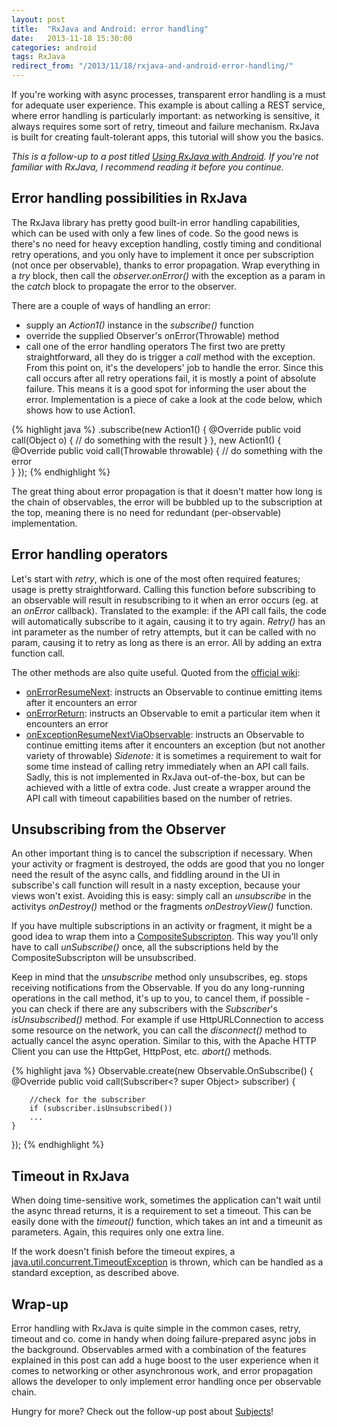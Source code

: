 ```yaml
---
layout: post
title:  "RxJava and Android: error handling"
date:   2013-11-18 15:30:00
categories: android
tags: RxJava
redirect_from: "/2013/11/18/rxjava-and-android-error-handling/"
---
```

If you're working with async processes, transparent error handling is a must for adequate user experience. This example is about calling a REST service, where error handling is particularly important: as networking is sensitive, it always requires some sort of retry, timeout and failure mechanism. RxJava is built for creating fault-tolerant apps, this tutorial will show you the basics.

<!-- more -->

*This is a follow-up to a post titled [Using RxJava with Android](http://andraskindler.com/blog/2013/using-rxjava-in-android/). If you're not familiar with RxJava, I recommend reading it before you continue.*

## Error handling possibilities in RxJava

The RxJava library has pretty good built-in error handling capabilities, which can be used with only a few lines of code. So the good news is there's no need for heavy exception handling, costly timing and conditional retry operations, and you only have to implement it once per subscription (not once per observable), thanks to error propagation. Wrap everything in a _try_ block, then call the _observer.onError()_ with the exception as a param in the _catch_ block to propagate the error to the observer.

There are a couple of ways of handling an error:

*   supply an _Action1()_ instance in the _subscribe()_ function
*   override the supplied Observer's onError(Throwable) method
*   call one of the error handling operators
The first two are pretty straightforward, all they do is trigger a _call_ method with the exception. From this point on, it's the developers' job to handle the error. Since this call occurs after all retry operations fail, it is mostly a point of absolute failure. This means it is a good spot for informing the user about the error. Implementation is a piece of cake a look at the code below, which shows how to use Action1.

{% highlight java %}
.subscribe(new Action1<Object>() {
        @Override
        public void call(Object o) {
            // do something with the result
        }
    }, new Action1<Throwable>() {
        @Override
        public void call(Throwable throwable) {
            // do something with the error                            
        }
    });
{% endhighlight %}

The great thing about error propagation is that it doesn't matter how long is the chain of observables, the error will be bubbled up to the subscription at the top, meaning there is no need for redundant (per-observable) implementation.

## Error handling operators

Let's start with _retry_, which is one of the most often required features; usage is pretty straightforward. Calling this function before subscribing to an observable will result in resubscribing to it when an error occurs (eg. at an _onError_ callback). Translated to the example: if the API call fails, the code will automatically subscribe to it again, causing it to try again. _Retry()_ has an int parameter as the number of retry attempts, but it can be called with no param, causing it to retry as long as there is an error. All by adding an extra function call.

The other methods are also quite useful. Quoted from the [official wiki](https://github.com/Netflix/RxJava/wiki/Error-Handling-Operators):

*   [onErrorResumeNext](https://github.com/Netflix/RxJava/wiki/Error-Handling-Operators#onerrorresumenext): instructs an Observable to continue emitting items after it encounters an error
*   [onErrorReturn](https://github.com/Netflix/RxJava/wiki/Error-Handling-Operators#onerrorreturn): instructs an Observable to emit a particular item when it encounters an error
*   [onExceptionResumeNextViaObservable](https://github.com/Netflix/RxJava/wiki/Error-Handling-Operators#onexceptionresumenextviaobservable): instructs an Observable to continue emitting items after it encounters an exception (but not another variety of throwable)
_Sidenote:_ it is sometimes a requirement to wait for some time instead of calling retry immediately when an API call fails. Sadly, this is not implemented in RxJava out-of-the-box, but can be achieved with a little of extra code. Just create a wrapper around the API call with timeout capabilities based on the number of retries.

## Unsubscribing from the Observer

An other important thing is to cancel the subscription if necessary. When your activity or fragment is destroyed, the odds are good that you no longer need the result of the async calls, and fiddling around in the UI in subscribe's call function will result in a nasty exception, because your views won't exist. Avoiding this is easy: simply call an _unsubscribe_ in the activitys _onDestroy()_ method or the fragments _onDestroyView()_ function.

If you have multiple subscriptions in an activity or fragment, it might be a good idea to wrap them into a [CompositeSubscripton](http://netflix.github.io/RxJava/javadoc/rx/subscriptions/CompositeSubscription.html). This way you'll only have to call _unSubscribe()_ once, all the subscriptions held by the CompositeSubscripton will be unsubscribed.

Keep in mind that the _unsubscribe_ method only unsubscribes, eg. stops receiving notifications from the Observable. If you do any long-running operations in the call method, it's up to you, to cancel them, if possible - you can check if there are any subscribers with the _Subscriber_'s _isUnsubscribed()_ method. For example if use HttpURLConnection to access some resource on the network, you can call the _disconnect()_ method to actually cancel the async operation. Similar to this, with the Apache HTTP Client you can use the HttpGet, HttpPost, etc. _abort()_ methods.

{% highlight java %}
Observable.create(new Observable.OnSubscribe<Object>() {
    @Override
    public void call(Subscriber<? super Object> subscriber) {

        //check for the subscriber
        if (subscriber.isUnsubscribed())
        ...
    }
});
{% endhighlight %}

## Timeout in RxJava

When doing time-sensitive work, sometimes the application can't wait until the async thread returns, it is a requirement to set a timeout. This can be easily done with the _timeout()_ function, which takes an int and a timeunit as parameters. Again, this requires only one extra line.

If the work doesn't finish before the timeout expires, a [java.util.concurrent.TimeoutException](http://docs.oracle.com/javase/7/docs/api/java/util/concurrent/TimeoutException.html) is thrown, which can be handled as a standard exception, as described above.

## Wrap-up

Error handling with RxJava is quite simple in the common cases, retry, timeout and co. come in handy when doing failure-prepared async jobs in the background. Observables armed with a combination of the features explained in this post can add a huge boost to the user experience when it comes to networking or other asynchronous work, and error propagation allows the developer to only implement error handling once per observable chain.

Hungry for more? Check out the follow-up post about [Subjects](http://andraskindler.com/2013/rxjava-and-android-working-with-subjects/)!